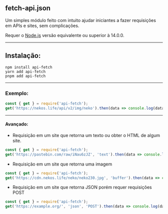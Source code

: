 ## fetch-api.json

Um simples módulo feito com intuito ajudar iniciantes a fazer requisições em APIs e sites, sem complicações.

Requer o [Node.js](https://nodejs.org/en/download/) versão equivalente ou superior à 14.0.0.

---

## Instalação:

```shell
npm install api-fetch
yarn add api-fetch
pnpm add api-fetch
```

---

### Exemplo:

```javascript
const { get } = require('api-fetch');
get('https://nekos.life/api/v2/img/neko').then(data => console.log(data)) // {"url":"https://cdn.nekos.life/neko/neko230.jpg"}
```

---

#### Avançado:

- Requisição em um site que retorna um texto ou obter o HTML de algum site.
```javascript
const { get } = require('api-fetch');
get('https://pastebin.com/raw/iNau6zJZ', 'text').then(data => console.log(data)) // PasteBin API Check
```

- Requisição em um site que retorna uma imagem
```javascript
const { get } = require('api-fetch');
get('https://cdn.nekos.life/neko/neko230.jpg', 'buffer').then(data => console.log(data)) // < Buffer abcdef >
```


- Requisição em um site que retorna JSON porém requer requisições POST
```javascript
const { get } = require('api-fetch');
get('https://example.org/', 'json', 'POST').then(data => console.log(data)) // PasteBin API Check
```
